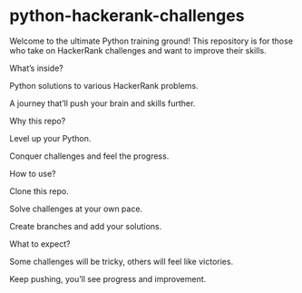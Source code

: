 # python-hackerank-challenges
Welcome to the ultimate Python training ground! This repository is for those who take on HackerRank challenges and want to improve their skills.

What’s inside?

Python solutions to various HackerRank problems.

A journey that’ll push your brain and skills further.

Why this repo?

Level up your Python.

Conquer challenges and feel the progress.

How to use?

Clone this repo.

Solve challenges at your own pace.

Create branches and add your solutions.

What to expect?

Some challenges will be tricky, others will feel like victories.

Keep pushing, you’ll see progress and improvement.
